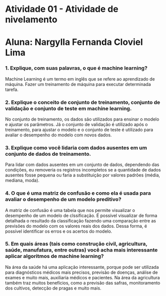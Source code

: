 # Atividade 01 - Atividade de nivelamento
# Aluna: Nargylla Fernanda Cloviel Lima 

### 1. Explique, com suas palavras, o que é machine learning?
Machine Learning é um termo em inglês que se refere ao aprendizado de máquina. Fazer um treinamento de máquina para executar determinada tarefa.

### 2. Explique o conceito de conjunto de treinamento, conjunto de validação e conjunto de teste em machine learning.
No conjunto de treinamento, os dados são utilizados para ensinar o modelo e ajustar os parâmetros. Já o conjunto de validação é utilizado após o treinamento, para ajustar o modelo e o conjunto de teste é utilizado para avaliar o desempenho do modelo com novos dados. 

### 3. Explique como você lidaria com dados ausentes em um conjunto de dados de treinamento.
Para lidar com dados ausentes em um conjunto de dados, dependendo das condições, eu removeria os registros incompletos se a quantidade de dados ausentes fosse pequena ou faria a substituição por valores padrões (média, mediana, moda).

### 4. O que é uma matriz de confusão e como ela é usada para avaliar o desempenho de um modelo preditivo?

A matriz de confusão é uma tabela que nos permite visualizar o desempenho de um modelo de clssificação. É possível visualizar de forma detalhada o resultado da classificação fazendo uma comparação entre as previsões do modelo com os valores reais dos dados. Dessa forma, é possível identificar os erros e os acertos do modelo.

### 5. Em quais áreas (tais como construção civil, agricultura, saúde, manufatura, entre outras) você acha mais interessante aplicar algoritmos de machine learning?
Na área da saúde há uma aplicação interessante, porque pode ser utilizada para diagnósticos médicos mais precisos, previsão de doenças, análise de exames e muito mais, auxiliaria médicos e pacientes. Na área da agricultura também traz muitos benefícios, como a previsão das safras, monitoramento dos cultivos, detecção de pragas e muito mais.
